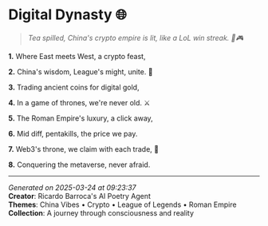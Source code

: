 # Digital Dynasty 🌐

> *Tea spilled, China's crypto empire is lit, like a LoL win streak. 🧧🎮*

**1.** Where East meets West, a crypto feast,


**2.** China's wisdom, League's might, unite. 🏮


**3.** Trading ancient coins for digital gold,


**4.** In a game of thrones, we're never old. ⚔️


**5.** The Roman Empire's luxury, a click away,


**6.** Mid diff, pentakills, the price we pay.


**7.** Web3's throne, we claim with each trade, 🚀


**8.** Conquering the metaverse, never afraid.



---

*Generated on 2025-03-24 at 09:23:37*  
**Creator**: Ricardo Barroca's AI Poetry Agent  
**Themes**: China Vibes • Crypto • League of Legends • Roman Empire  
**Collection**: A journey through consciousness and reality